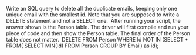 Write an SQL query to delete all the duplicate emails, keeping only one unique email with the smallest id. Note that you are supposed to write a DELETE statement and not a SELECT one.
​
After running your script, the answer shown is the Person table. The driver will first compile and run your piece of code and then show the Person table. The final order of the Person table does not matter.
​
DELETE FROM Person WHERE Id NOT IN
(SELECT * FROM(
SELECT MIN(Id) FROM Person GROUP BY Email) as id);